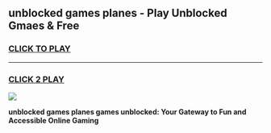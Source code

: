 
## unblocked games planes - Play Unblocked Gmaes & Free
<h3>
<a href="https://news.freeplayer.one?title=unblocked_games_planes&ref=23F">CLICK TO PLAY</a></h3>
<hr>

<h3>
<a href="https://news.freeplayer.one?title=unblocked_games_planes&ref=23F">CLICK 2 PLAY</a>
  
</h3>

<a href="https://news.freeplayer.one?title=unblocked_games_planes&ref=23F/"><img src="https://clearcache.store/games.png"></a>


**unblocked games planes games unblocked: Your Gateway to Fun and Accessible Online Gaming**
